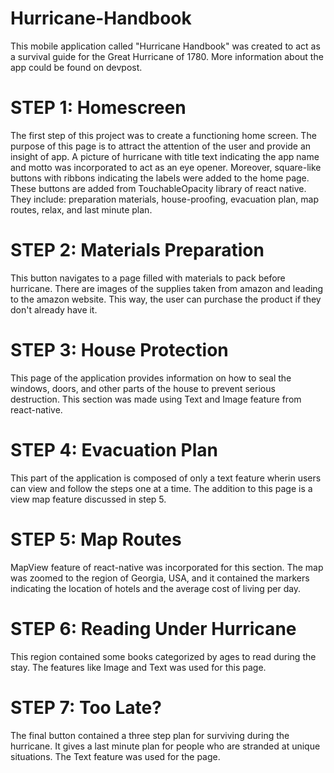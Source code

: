 # Hurricane-Handbook
This mobile application called "Hurricane Handbook" was created to act as a survival guide for the Great Hurricane of 1780. More information about the app could be found on devpost.

# STEP 1: Homescreen
The first step of this project was to create a functioning home screen. The purpose of this page is to attract the attention of the user and provide an insight of app. A picture of hurricane with title text indicating the app name and motto was incorporated to act as an eye opener. Moreover, square-like buttons with ribbons indicating the labels were added to the home page. These buttons are added from TouchableOpacity library of react native. They include: preparation materials, house-proofing, evacuation plan, map routes, relax, and last minute plan. 

# STEP 2: Materials Preparation
This button navigates to a page filled with materials to pack before hurricane. There are images of the supplies taken from amazon and leading to the amazon website. This way, the user can purchase the product if they don't already have it. 

# STEP 3: House Protection
This page of the application provides information on how to seal the windows, doors, and other parts of the house to prevent serious destruction. This section was made using Text and Image feature from react-native.

# STEP 4: Evacuation Plan
This part of the application is composed of only a text feature wherin users can view and follow the steps one at a time. The addition to this page is a view map feature discussed in step 5. 

# STEP 5: Map Routes
MapView feature of react-native was incorporated for this section. The map was zoomed to the region of Georgia, USA, and it contained the markers indicating the location of hotels and the average cost of living per day. 

# STEP 6: Reading Under Hurricane 
This region contained some books categorized by ages to read during the stay. The features like Image and Text was used for this page. 

# STEP 7: Too Late?
The final button contained a three step plan for surviving during the hurricane. It gives a last minute plan for people who are stranded at unique situations. The Text feature was used for the page. 





  

